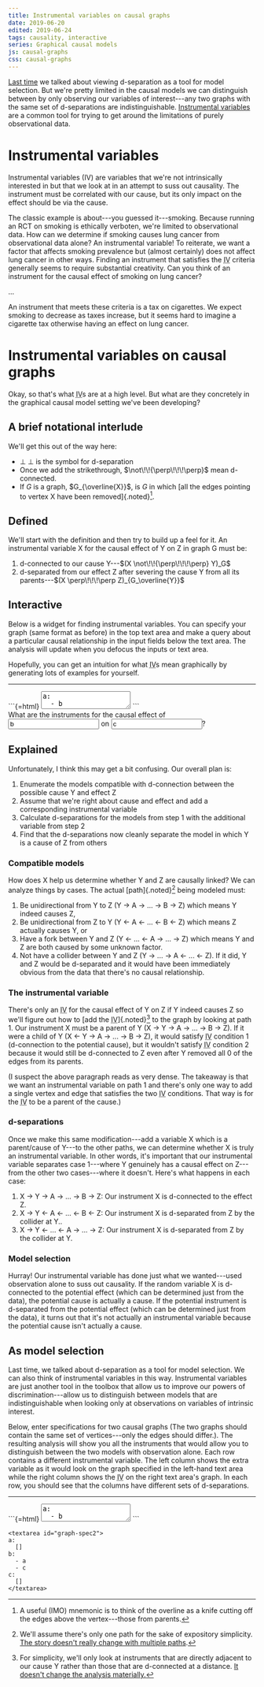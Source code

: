 ```yaml
---
title: Instrumental variables on causal graphs
date: 2019-06-20
edited: 2019-06-24
tags: causality, interactive
series: Graphical causal models
js: causal-graphs
css: causal-graphs
---
```


[Last time](/posts/flip-it-reverse-it-graphical-causal-models/) we talked about viewing d-separation as a tool for model selection. But we're pretty limited in the causal models we can distinguish between by only observing our variables of interest---any two graphs with the same set of d-separations are indistinguishable. [Instrumental variables](https://en.wikipedia.org/wiki/Instrumental_variables_estimation) are a common tool for trying to get around the limitations of purely observational data. 

# Instrumental variables

Instrumental variables (IV) are variables that we're not intrinsically interested in but that we look at in an attempt to suss out causality. The instrument must be correlated with our cause, but its only impact on the effect should be via the cause. 

The classic example is about---you guessed it---smoking. Because running an RCT on smoking is ethically verboten, we're limited to observational data. How can we determine if smoking causes lung cancer from observational data alone? An instrumental variable! To reiterate, we want a factor that affects smoking prevalence but (almost certainly) does not affect lung cancer in other ways. Finding an instrument that satisfies the <abbr title="instrumental variable">IV</abbr> criteria generally seems to require substantial creativity. Can you think of an instrument for the causal effect of smoking on lung cancer?

...

An instrument that meets these criteria is a tax on cigarettes. We expect smoking to decrease as taxes increase, but it seems hard to imagine a cigarette tax otherwise having an effect on lung cancer.

# Instrumental variables on causal graphs

Okay, so that's what <abbr title="instrument variable">IV</abbr>s are at a high level. But what are they concretely in the graphical causal model setting we've been developing?

## A brief notational interlude

We'll get this out of the way here:

- $\perp\!\!\!\perp$ is the symbol for d-separation
- Once we add the strikethrough, $\not\!\!{\perp\!\!\!\perp}$ mean d-connected.
- If $G$ is a graph, $G_{\overline{X}}$, is $G$ in which [all the edges pointing to vertex X have been removed]{.noted}[^knife]. 

## Defined 

We'll start with the definition and then try to build up a feel for it. An instrumental variable X for the causal effect of Y on Z in graph G must be:

1. d-connected to our cause Y---$(X \not\!\!{\perp\!\!\!\perp} Y)_G$
2. d-separated from our effect Z after severing the cause Y from all its parents---$(X \perp\!\!\!\perp Z)_{G_\overline{Y}}$

<!--more-->

## Interactive

Below is a widget for finding instrumental variables. You can specify your graph (same format as before) in the top text area and make a query about a particular causal relationship in the input fields below the text area. The analysis will update when you defocus the inputs or text area.

Hopefully, you can get an intuition for what <abbr title="instrumental variable">IV</abbr>s mean graphically by generating lots of examples for yourself.

<hr id="widget-hr">

<div id="spec-and-render">
```{=html}
<textarea id="graph-spec">
a:
  - b
  - c
b:
  - c
c:
  []
d:
  - b
</textarea>
```
<div id="graph-svg"></div>
</div>

<div id="graph-error"></div>

<div class="analysis-panel">
<div class="analysis-header">
What are the instruments for the causal effect of <input id="instruments-cause" type="text" value="b" /> on <input id="instruments-effect" type="text" value="c" />?
</div>
<div id="instruments-result"></div>
</div>

## Explained

Unfortunately, I think this may get a bit confusing. Our overall plan is:

1. Enumerate the models compatible with d-connection between the possible cause Y and effect Z
2. Assume that we're right about cause and effect and add a corresponding instrumental variable
3. Calculate d-separations for the models from step 1 with the additional variable from step 2
4. Find that the d-separations now cleanly separate the model in which Y is a cause of Z from others

### Compatible models

How does X help us determine whether Y and Z are causally linked? We can analyze things by cases. The actual [path]{.noted}[^one-path] being modeled must:

1. Be unidirectional from Y to Z (Y → A → ... → B → Z) which means Y indeed causes Z,
2. Be unidirectional from Z to Y (Y ← A ← ... ← B ← Z) which means Z actually causes Y, or
3. Have a fork between Y and Z (Y ← ... ← A → ... → Z) which means Y and Z are both caused by some unknown factor.
4. Not have a collider between Y and Z (Y → ... → A ← ... ← Z). If it did, Y and Z would be d-separated and it would have been immediately obvious from the data that there's no causal relationship.

### The instrumental variable

There's only an <abbr title="instrumental variable">IV</abbr> for the causal effect of Y on Z if Y indeed causes Z so we'll figure out how to [add the <abbr title="instrumental variable">IV</abbr>]{.noted}[^adjacent] to the graph by looking at path 1. Our instrument X must be a parent of Y (X → Y → A → ... → B → Z). If it were a child of Y (X ← Y → A → ... → B → Z), it would satisfy <abbr title="instrumental variable">IV</abbr> condition 1 (d-connection to the potential cause), but it wouldn't satisfy <abbr title="instrumental variable">IV</abbr> condition 2 because it would still be d-connected to Z even after Y removed all 0 of the edges from its parents.

(I suspect the above paragraph reads as very dense. The takeaway is that we want an instrumental variable on path 1 and there's only one way to add a single vertex and edge that satisfies the two <abbr title="instrumental variable">IV</abbr> conditions. That way is for the <abbr title="instrumental variable">IV</abbr> to be a parent of the cause.)

### d-separations

Once we make this same modification---add a variable X which is a parent/cause of Y---to the other paths, we can determine whether X is truly an instrumental variable. In other words, it's important that our instrumental variable separates case 1---where Y genuinely has a causal effect on Z---from the other two cases---where it doesn't. Here's what happens in each case:

1. X → Y → A → ... → B → Z: Our instrument X is d-connected to the effect Z.
2. X → Y ← A ← ... ← B ← Z: Our instrument X is d-separated from Z by the collider at Y..
3. X → Y ← ... ← A → ... → Z: Our instrument X is d-separated from Z by the collider at Y.

### Model selection

Hurray! Our instrumental variable has done just what we wanted---used observation alone to suss out causality. If the random variable X is d-connected to the potential effect (which can be determined just from the data), the potential cause is actually a cause. If the potential instrument is d-separated from the potential effect (which can be determined just from the data), it turns out that it's not actually an instrumental variable because the potential cause isn't actually a cause.

## As model selection

Last time, we talked about d-separation as a tool for model selection. We can also think of instrumental variables in this way. Instrumental variables are just another tool in the toolbox that allow us to improve our powers of discrimination---allow us to distinguish between models that are indistinguishable when looking only at observations on variables of intrinsic interest.

Below, enter specifications for two causal graphs (The two graphs should contain the same set of vertices---only the edges should differ.). The resulting analysis will show you all the instruments that would allow you to distinguish between the two models with observation alone. Each row contains a different instrumental variable. The left column shows the extra variable as it would look on the graph specified in the left-hand text area while the right column shows the <abbr title="instrumental variable">IV</abbr> on the right text area's graph. In each row, you should see that the columns have different sets of d-separations.

<hr id="widget-hr">

<div id="spec1-spec2">
```{=html}
<textarea id="graph-spec1">
a:
  - b
  - c
b:
  []
c:
  []
</textarea>
```

```{=html}
<textarea id="graph-spec2">
a:
  []
b:
  - a
  - c
c:
  []
</textarea>
```
</div>

<div id="discriminate-error"></div>

<div id="discriminate-analysis"></div>

[^adjacent]: For simplicity, we'll only look at instruments that are directly adjacent to our cause Y rather than those that are d-connected at a distance. [It doesn't change the analysis materially.](https://www.theproofistrivial.com/)
[^knife]: A useful (IMO) mnemonic is to think of the overline as a knife cutting off the edges above the vertex---those from parents.
[^one-path]: We'll assume there's only one path for the sake of expository simplicity. [The story doesn't really change with multiple paths](https://www.theproofistrivial.com/).
